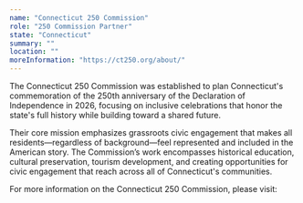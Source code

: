 ```yaml
---
name: "Connecticut 250 Commission"
role: "250 Commission Partner"
state: "Connecticut"
summary: ""
location: ""
moreInformation: "https://ct250.org/about/"
---
```


The Connecticut 250 Commission was established to plan Connecticut's commemoration of the 250th anniversary of the Declaration of Independence in 2026, focusing on inclusive celebrations that honor the state's full history while building toward a shared future.

Their core mission emphasizes grassroots civic engagement that makes all residents—regardless of background—feel represented and included in the American story. The Commission’s work encompasses historical education, cultural preservation, tourism development, and creating opportunities for civic engagement that reach across all of Connecticut's communities.

For more information on the Connecticut 250 Commission, please visit:

